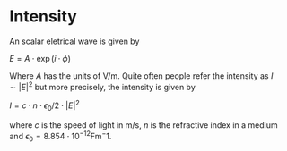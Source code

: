 # Intensity
An scalar eletrical wave is given by

$E = A \cdot \exp(i \cdot \phi)$

Where $A$ has the units of $\mathrm{V/m}$.
Quite often people refer the intensity as $I \sim |E|^2$ but more precisely, the intensity is given by

$I = c \cdot n \cdot \epsilon_0 / 2 \cdot |E|^2$

where $c$ is the speed of light in $\mathrm{m/s}$, $n$ is the refractive index in a medium and $\epsilon_0 = 8.854 \cdot 10^{−12} \mathrm{Fm^-1}$.

